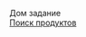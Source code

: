 Дом задание  
[Поиск продуктов](https://github.com/JavaGuru-Frontend/reactEcomerceLearning/blob/main/HomeWork/search.md)

